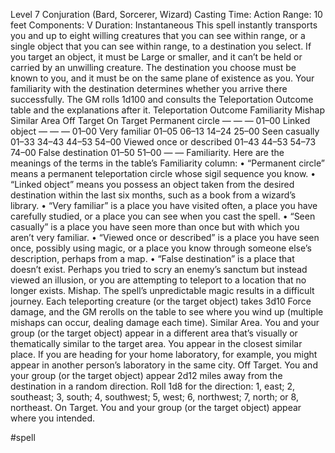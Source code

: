 Level 7 Conjuration (Bard, Sorcerer, Wizard)
Casting Time: Action
Range: 10 feet
Components: V
Duration: Instantaneous
This spell instantly transports you and up to eight
willing creatures that you can see within range, or a
single object that you can see within range, to a destination you select. If you target an object, it must
be Large or smaller, and it can’t be held or carried
by an unwilling creature.
The destination you choose must be known to
you, and it must be on the same plane of existence
as you. Your familiarity with the destination determines whether you arrive there successfully. The
GM rolls 1d100 and consults the Teleportation Outcome table and the explanations after it.
Teleportation Outcome
Familiarity Mishap
Similar
Area
Off
Target
On
Target
Permanent circle — — — 01–00
Linked object — — — 01–00
Very familiar 01–05 06–13 14–24 25–00
Seen casually 01–33 34–43 44–53 54–00
Viewed once or
described
01–43 44–53 54–73 74–00
False destination 01–50 51–00 — —
Familiarity. Here are the meanings of the terms
in the table’s Familiarity column:
• “Permanent circle” means a permanent teleportation circle whose sigil sequence you know.
• “Linked object” means you possess an object taken
from the desired destination within the last six
months, such as a book from a wizard’s library.
• “Very familiar” is a place you have visited often,
a place you have carefully studied, or a place you
can see when you cast the spell.
• “Seen casually” is a place you have seen more
than once but with which you aren’t very familiar.
• “Viewed once or described” is a place you have
seen once, possibly using magic, or a place you
know through someone else’s description, perhaps from a map.
• “False destination” is a place that doesn’t exist.
Perhaps you tried to scry an enemy’s sanctum but
instead viewed an illusion, or you are attempting
to teleport to a location that no longer exists.
Mishap. The spell’s unpredictable magic results in
a difficult journey. Each teleporting creature (or the
target object) takes 3d10 Force damage, and the GM
rerolls on the table to see where you wind up (multiple mishaps can occur, dealing damage each time).
Similar Area. You and your group (or the target
object) appear in a different area that’s visually or
thematically similar to the target area. You appear
in the closest similar place. If you are heading for
your home laboratory, for example, you might appear in another person’s laboratory in the same city.
Off Target. You and your group (or the target object) appear 2d12 miles away from the destination
in a random direction. Roll 1d8 for the direction: 1,
east; 2, southeast; 3, south; 4, southwest; 5, west; 6,
northwest; 7, north; or 8, northeast.
On Target. You and your group (or the target object) appear where you intended.

#spell
